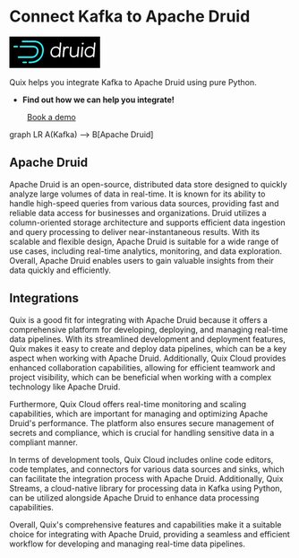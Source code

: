 # Connect Kafka to Apache Druid

![](./images/logo_1.jpg)

Quix helps you integrate Kafka to Apache Druid using pure Python.

<div class="grid cards blog-grid-card" markdown>

- __Find out how we can help you integrate!__

    <a class="md-button md-button--primary" href="https://share.hsforms.com/1iW0TmZzKQMChk0lxd_tGiw4yjw2?__hstc=175542013.2303933fbd746c0ac86d9ccbe9bc9100.1728383268831.1729603416735.1729620918855.31&__hssc=175542013.1.1729620918855&__hsfp=2132701734" target="_blank" style="margin:.5rem;">Book a demo</a>

</div>

graph LR
A(Kafka) --> B[Apache Druid]

## Apache Druid

Apache Druid is an open-source, distributed data store designed to quickly analyze large volumes of data in real-time. It is known for its ability to handle high-speed queries from various data sources, providing fast and reliable data access for businesses and organizations. Druid utilizes a column-oriented storage architecture and supports efficient data ingestion and query processing to deliver near-instantaneous results. With its scalable and flexible design, Apache Druid is suitable for a wide range of use cases, including real-time analytics, monitoring, and data exploration. Overall, Apache Druid enables users to gain valuable insights from their data quickly and efficiently.

## Integrations

Quix is a good fit for integrating with Apache Druid because it offers a comprehensive platform for developing, deploying, and managing real-time data pipelines. With its streamlined development and deployment features, Quix makes it easy to create and deploy data pipelines, which can be a key aspect when working with Apache Druid. Additionally, Quix Cloud provides enhanced collaboration capabilities, allowing for efficient teamwork and project visibility, which can be beneficial when working with a complex technology like Apache Druid.

Furthermore, Quix Cloud offers real-time monitoring and scaling capabilities, which are important for managing and optimizing Apache Druid's performance. The platform also ensures secure management of secrets and compliance, which is crucial for handling sensitive data in a compliant manner.

In terms of development tools, Quix Cloud includes online code editors, code templates, and connectors for various data sources and sinks, which can facilitate the integration process with Apache Druid. Additionally, Quix Streams, a cloud-native library for processing data in Kafka using Python, can be utilized alongside Apache Druid to enhance data processing capabilities.

Overall, Quix's comprehensive features and capabilities make it a suitable choice for integrating with Apache Druid, providing a seamless and efficient workflow for developing and managing real-time data pipelines.

